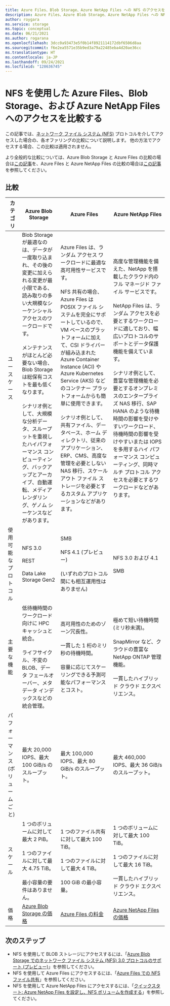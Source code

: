 ```yaml
---
title: Azure Files、Blob Storage、Azure NetApp Files への NFS のアクセスを比較する
description: Azure Files、Azure Blob Storage、Azure NetApp Files への NFS のアクセスを比較します。
author: roygara
ms.service: storage
ms.topic: conceptual
ms.date: 06/21/2021
ms.author: rogarana
ms.openlocfilehash: 3dcc0a93473e5f0b14f8921114172dbf6506d8aa
ms.sourcegitcommit: f6e2ea5571e35b9ed3a79a22485eba4d20ae36cc
ms.translationtype: HT
ms.contentlocale: ja-JP
ms.lasthandoff: 09/24/2021
ms.locfileid: "128636745"
---
```

# <a name="compare-access-to-azure-files-blob-storage-and-azure-netapp-files-with-nfs"></a>NFS を使用した Azure Files、Blob Storage、および Azure NetApp Files へのアクセスを比較する

この記事では、[ネットワーク ファイル システム (NFS)](https://en.wikipedia.org/wiki/Network_File_System) プロトコルを介してアクセスした場合の、各オファリングの比較について説明します。 他の方法でアクセスする場合、この比較は適用されません。

より全般的な比較については、Azure Blob Storage と Azure Files の比較の場合は[この記事](storage-introduction.md)を、Azure Files と Azure NetApp Files の比較の場合は[この記事](../files/storage-files-netapp-comparison.md)を参照してください。

## <a name="comparison"></a>比較

|カテゴリ  |Azure Blob Storage  |Azure Files  |Azure NetApp Files  |
|---------|---------|---------|---------|
|ユース ケース     |Blob Storage が最適なのは、データが一度取り込まれ、その後の変更に加えられる変更が最小限である、読み取りの多い大規模なシーケンシャル アクセスのワークロードです。<br></br>メンテナンスがほとんど必要ない場合、Blob Storage は総保有コストを最も低くなります。<br></br>シナリオ例として、大規模な分析データ、スループットを重視したハイパフォーマンス コンピューティング、バックアップとアーカイブ、自動運転、メディア レンダリング、ゲノム シーケンスなどがあります。         |Azure Files は、ランダム アクセス ワークロードに最適な高可用性サービスです。<br></br>NFS 共有の場合、Azure Files は POSIX ファイル システムを完全にサポートしているので、VM ベースのプラットフォームに加えて、CSI ドライバーが組み込まれた Azure Container Instance (ACI) や Azure Kubernetes Service (AKS) などのコンテナー プラットフォームからも簡単に使用できます。<br></br>シナリオ例として、共有ファイル、データベース、ホーム ディレクトリ、従来のアプリケーション、ERP、CMS、高度な管理を必要としない NAS 移行、スケールアウト ファイル ストレージを必要とするカスタム アプリケーションなどがあります。         |高度な管理機能を備えた、NetApp を搭載したクラウド内のフル マネージド ファイル サービスです。<br></br>NetApp Files は、ランダム アクセスを必要とするワークロードに適しており、幅広いプロトコルのサポートとデータ保護機能を備えています。<br></br>シナリオ例として、豊富な管理機能を必要とするオンプレミスのエンタープライズ NAS 移行、SAP HANA のような待機時間の影響を受けやすいワークロード、待機時間の影響を受けやすいまたは IOPS を多用するハイ パフォーマンス コンピューティング、同時マルチ プロトコル アクセスを必要とするワークロードなどがあります。         |
|使用可能なプロトコル     |NFS 3.0<br></br>REST<br></br>Data Lake Storage Gen2         |SMB<br><br>NFS 4.1 (プレビュー)<br></br> (いずれのプロトコル間にも相互運用性はありません)         |NFS 3.0 および 4.1<br></br>SMB         |
|主要な機能     | 低待機時間のワークロード向けに HPC キャッシュと統合。 <br> </br> ライフサイクル、不変の BLOB、データ フェールオーバー、メタデータ インデックスなどの統合管理。         | 高可用性のためのゾーン冗長性。 <br></br> 一貫した 1 桁のミリ秒の待機時間。 <br></br>容量に応じてスケーリングできる予測可能なパフォーマンスとコスト。         |極めて短い待機時間 (ミリ秒未満)。<br></br>SnapMirror など、クラウドの豊富な NetApp ONTAP 管理機能。<br></br>一貫したハイブリッド クラウド エクスペリエンス。         |
|パフォーマンス (ボリュームごと)     |最大 20,000 IOPS、最大 100 GiB/s のスループット。         |最大 100,000 IOPS、最大 80 GiB/s のスループット。         |最大 460,000 IOPS、最大 36 GiB/s のスループット。         |
|スケール     | 1 つのボリュームに対して最大 2 PiB。 <br></br> 1 つのファイルに対して最大 4.75 TiB。<br></br>最小容量の要件はありません。         |1 つのファイル共有に対して最大 100 TiB。<br></br>1 つのファイルに対して最大 4 TiB。<br></br>100 GiB の最小容量。         |1 つのボリュームに対して最大 100 TiB。<br></br>1 つのファイルに対して最大 16 TiB。<br></br>一貫したハイブリッド クラウド エクスペリエンス。         |
|価格     |[Azure Blob Storage の価格](https://azure.microsoft.com/pricing/details/storage/blobs/)         |[Azure Files の料金](https://azure.microsoft.com/pricing/details/storage/files/)         |[Azure NetApp Files の価格](https://azure.microsoft.com/pricing/details/netapp/)         |

## <a name="next-steps"></a>次のステップ

- NFS を使用して BLOB ストレージにアクセスするには、「[Azure Blob Storage でのネットワーク ファイル システム (NFS) 3.0 プロトコルのサポート (プレビュー)](../blobs/network-file-system-protocol-support.md)」を参照してください。
- NFS を使用して Azure Files にアクセスするには、「[Azure Files での NFS ファイル共有](../files/files-nfs-protocol.md)」を参照してください。
- NFS を使用して Azure NetApp Files にアクセスするには、「[クイックスタート: Azure NetApp Files を設定し、NFS ボリュームを作成する](../../azure-netapp-files/azure-netapp-files-quickstart-set-up-account-create-volumes.md)」を参照してください。
